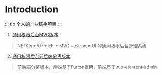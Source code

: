 # Introduction

::: tip
 个人的一些练手项目
:::

1. [通用权限后台MVC版本](/project/admin_web_mvc.md)
> NETCore5.0 + EF + MVC + elementUI 的通用权限后台管理系统 

2. [通用权限后台前后端分离版本](/project/admin_web_furion.md)
> 前后端分离版本，后端基于Furion框架，前端基于vue-element-admin

